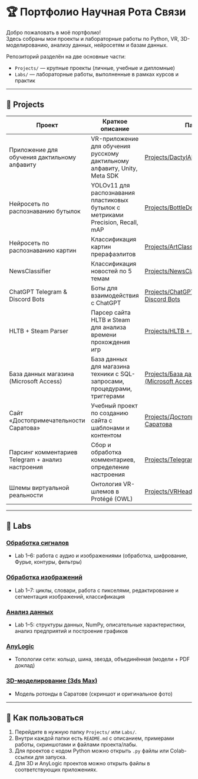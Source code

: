 # 🏆 Портфолио Научная Рота Связи

Добро пожаловать в моё портфолио!  
Здесь собраны мои проекты и лабораторные работы по Python, VR, 3D-моделированию, анализу данных, нейросетям и базам данных.  

Репозиторий разделён на две основные части:

- `Projects/` — крупные проекты (личные, учебные и дипломные)  
- `Labs/` — лабораторные работы, выполненные в рамках курсов и практик  

---

## 📂 Projects

| Проект | Краткое описание | Папка |
|--------|-----------------|-------|
| Приложение для обучения дактильному алфавиту | VR-приложение для обучения русскому дактильному алфавиту, Unity, Meta SDK | [Projects/DactylAlphabetVR](Приложение%20для%20обучения%20дактильному%20алфавиту%20(Unity)) |
| Нейросеть по распознаванию бутылок | YOLOv11 для распознавания пластиковых бутылок с метриками Precision, Recall, mAP | [Projects/BottleDetector](Projects/Нейросеть%20Распознавание%20бутылок) |
| Нейросеть по распознаванию картин | Классификация картин прерафаэлитов | [Projects/ArtClassifier](Projects/Нейросеть%20Атрибуция%20Прерафаэлитов) |
| NewsClassifier | Классификация новостей по 5 темам | [Projects/NewsClassifier](Projects/Классификатор%20новостей) |
| ChatGPT Telegram & Discord Bots | Боты для взаимодействия с ChatGPT | [Projects/ChatGPT Telegram Discord Bots](Projects/ChatGPT%20Telegram%20Discord%20Bots) |
| HLTB + Steam Parser | Парсер сайта HLTB и Steam для анализа времени прохождения игр | [Projects/HLTB + Steam Parser](Projects/HLTB%20%2B%20Steam%20Parser) |
| База данных магазина (Microsoft Access) | База данных для магазина техники с SQL-запросами, процедурами, триггерами | [Projects/База данных магазина (Microsoft Access)](Projects/База%20данных%20магазина%20(SQL%20Server%202019)) |
| Сайт «Достопримечательности Саратова» | Учебный проект по созданию сайта с шаблонами и контентом | [Projects/Достопримечательности Саратова](Projects/Сайт%20Достопримечательности%20Саратова) |
| Парсинг комментариев Telegram + анализ настроения | Сбор и обработка комментариев, определение настроения | [Projects/TelegramCommentsParser](Парсер%20и%20анализ%20телеграм%20комментариев) |
| Шлемы виртуальной реальности | Онтология VR-шлемов в Protégé (OWL) | [Projects/VRHeadsetsOntology](Отнология%20Шлемы%20виртуальной%20реальности%20(Protege)) |

---

## 📂 Labs

### [Обработка сигналов](Labs/Обработка%20сигналов)
- Lab 1–6: работа с аудио и изображениями (обработка, шифрование, Фурье, контуры, фильтры)

### [Обработка изображений](Labs/Обработка%20изображений)
- Lab 1–7: циклы, словари, работа с пикселями, редактирование и сегментация изображений, классификация

### [Анализ данных](Labs/Обработка%20данных)
- Lab 1–5: структуры данных, NumPy, описательные характеристики, анализ предприятий и построение графиков

### [AnyLogic](Labs/Топологии%20сети%20(AnyLogic))
- Топологии сети: кольцо, шина, звезда, объединённая (модели + PDF доклад)

### [3D-моделирование (3ds Max)](Labs/3D-моделирование%20(3ds%20Max))
- Модель ротонды в Саратове (скриншот и оригинальное фото)

---

## 📌 Как пользоваться

1. Перейдите в нужную папку `Projects/` или `Labs/`.  
2. Внутри каждой папки есть `README.md` с описанием, примерами работы, скриншотами и файлами проекта/лабы.  
3. Для проектов с кодом Python можно открыть `.py` файлы или Colab-ссылки для запуска.  
4. Для 3D и AnyLogic проектов можно открыть файлы в соответствующих приложениях.
